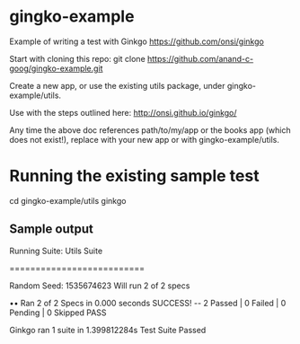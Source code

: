 # gingko-example
Example of writing a test with Ginkgo
https://github.com/onsi/ginkgo


Start with cloning this repo:  git clone https://github.com/anand-c-goog/gingko-example.git

Create a new app, or use the existing utils package, under gingko-example/utils.

Use with the steps outlined here: http://onsi.github.io/ginkgo/ 

Any time the above doc references path/to/my/app or the books app (which does not exist!), replace with your new app or with gingko-example/utils.

# Running the existing sample test
cd gingko-example/utils
ginkgo

## Sample output

Running Suite: Utils Suite

==========================

Random Seed: 1535674623
Will run 2 of 2 specs

••
Ran 2 of 2 Specs in 0.000 seconds
SUCCESS! -- 2 Passed | 0 Failed | 0 Pending | 0 Skipped
PASS

Ginkgo ran 1 suite in 1.399812284s
Test Suite Passed



